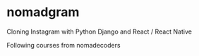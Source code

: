 # nomadgram

Cloning Instagram with Python Django and React / React Native

Following courses from nomadecoders